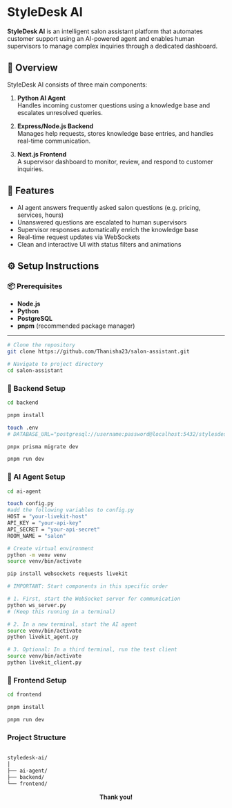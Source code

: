 # StyleDesk AI

**StyleDesk AI** is an intelligent salon assistant platform that automates customer support using an AI-powered agent and enables human supervisors to manage complex inquiries through a dedicated dashboard.

## 🧠 Overview

StyleDesk AI consists of three main components:

1. **Python AI Agent**  
   Handles incoming customer questions using a knowledge base and escalates unresolved queries.

2. **Express/Node.js Backend**  
   Manages help requests, stores knowledge base entries, and handles real-time communication.

3. **Next.js Frontend**  
   A supervisor dashboard to monitor, review, and respond to customer inquiries.

## 🚀 Features

- AI agent answers frequently asked salon questions (e.g. pricing, services, hours)
- Unanswered questions are escalated to human supervisors
- Supervisor responses automatically enrich the knowledge base
- Real-time request updates via WebSockets
- Clean and interactive UI with status filters and animations

## ⚙️ Setup Instructions

### 📦 Prerequisites

- **Node.js** 
- **Python** 
- **PostgreSQL** 
- **pnpm** (recommended package manager)

---

```bash
# Clone the repository
git clone https://github.com/Thanisha23/salon-assistant.git

# Navigate to project directory
cd salon-assistant
```
### 🔧 Backend Setup

```bash
cd backend

pnpm install

touch .env
# DATABASE_URL="postgresql://username:password@localhost:5432/stylesdesk"

pnpx prisma migrate dev

pnpm run dev
```

### 🔧 AI Agent Setup

```bash
cd ai-agent

touch config.py
#add the following variables to config.py
HOST = "your-livekit-host"      
API_KEY = "your-api-key"        
API_SECRET = "your-api-secret" 
ROOM_NAME = "salon"            

# Create virtual environment
python -m venv venv
source venv/bin/activate 

pip install websockets requests livekit

# IMPORTANT: Start components in this specific order

# 1. First, start the WebSocket server for communication
python ws_server.py
# (Keep this running in a terminal)

# 2. In a new terminal, start the AI agent
source venv/bin/activate 
python livekit_agent.py

# 3. Optional: In a third terminal, run the test client
source venv/bin/activate 
python livekit_client.py
```

### 🔧 Frontend Setup

```bash
cd frontend

pnpm install

pnpm run dev
```
### Project Structure

```bash

styledesk-ai/
│
├── ai-agent/ 
├── backend/  
└── frontend/ 
```
<div align="center"><strong>Thank you!</strong></div>

